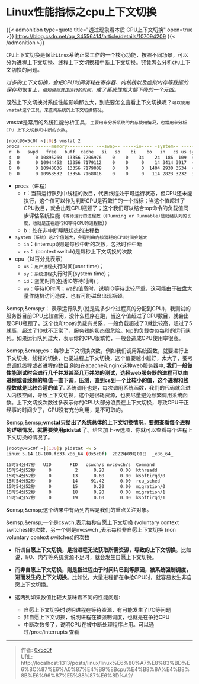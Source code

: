 # Linux性能指标之cpu上下文切换


{{&lt; admonition type=quote title=&#34;透过现象看本质 CPU上下文切换&#34; open=true &gt;}}
https://blog.csdn.net/qq_34556414/article/details/107094209
{{&lt; /admonition &gt;}}


`CPU`上下文切换是保证`Linux`系统正常工作的一个核心功能，按照不同场景，可以分为进程上下文切换、线程上下文切换和中断上下文切换。究竟怎么分析`CPU`上下文切换的问题。  

*过多的上下文切换，会把CPU时间消耗在寄存器、内核栈以及虚拟内存等数据的保存和恢复上，`缩短进程真正运行的时间`，成了系统性能大幅下降的一个元凶。*  

既然上下文切换对系统性能影响那么大，到底要怎么査看上下文切换呢？`可以使用vmstat这个工具，来查询系统的上下文切换情况`。  

vmstat是常用的系统性能分析工具，`主要用来分析系统的内存使用情况，也常用来分析 CPU 上下文切换和中断的次数`。  

```bash
[root@0x5c0f ~][0]$ vmstat 2
procs -----------memory---------- ---swap-- -----io---- -system-- ------cpu-----
 r  b   swpd   free   buff  cache   si   so    bi    bo   in   cs us sy id wa st
 4  0      0 10895260  13356 7206976    0    0    34    24  186  109  4  2 94  0  0
 2  0      0 10944452  13356 7179112    0    0     0    14 3414 3917  4  2 94  0  0
 0  0      0 10940036  13356 7179008    0    0     0  1404 2930 3534  4  2 95  0  0
 0  0      0 10953532  13356 7168816    0    0     0   114 2823 3232  3  2 95  0  0
```
- procs（进程）
    - r：当前运行队列中线程的数目，代表线程处于可运行状态，但CPU还未能执行，这个值可以作为判断CPU是否繁忙的一个指标；当这个值超过了CPU数目，就会出现CPU瓶颈了；这个我们可以结合top命令的负载值同步评估系统性能（`等待运行的进程数（(Running or Runnable)是就绪队列的长度，也就是正在运行和等待CPU的进程数`））
    - b：处在非中断睡眠状态的进程数
- `system（系统）这2个值越大，会看到由内核消耗的CPU时间会越大`
    - `in`：(interrupt)则是每秒中断的次数，包括时钟中断
    - `cs`： (context switch)是每秒上下文切换的次数
- cpu（以百分比表示）
    - `us`：`用户进程`执行时间(user time)；
    - `sy`：`系统进程`执行时间(system time)；
    - `id`：空闲时间(包括IO等待时间)；
    - `wa`：等待IO时间；wa的值高时，说明IO等待比较严重，这可能由于磁盘大量作随机访问造成，也有可能磁盘出现瓶颈。

&amp;emsp;&amp;emsp;r： 表示运行队列(就是说多少个进程真的分配到CPU)，我测试的服务器目前CPU比较空闲，没什么程序在跑，当这个值超过了CPU数目，就会出现CPU瓶颈了。这个也和top的负载有关系，一般负载超过了3就比较高，超过了5就高，超过了10就不正常了，服务器的状态很危险。top的负载类似每秒的运行队列。如果运行队列过大，表示你的CPU很繁忙，一般会造成CPU使用率很高。

&amp;emsp;&amp;emsp;cs：每秒上下文切换次数，例如我们调用系统函数，就要进行上下文切换，线程的切换，也要进程上下文切换，这个值要越小越好，太大了，要考虑调低线程或者进程的数目,例如在apache和nginx这种web服务器中, **我们一般做性能测试时会进行几千并发甚至几万并发的测试，选择web服务器的进程可以由进程或者线程的峰值一直下调，压测，直到cs到一个比较小的值，这个进程和线程数就是比较合适的值了**. 系统调用也是，每次调用系统函数，我们的代码就会进入内核空间，导致上下文切换，这个是很耗资源，也要尽量避免频繁调用系统函数。上下文切换次数过多表示你的CPU大部分浪费在上下文切换，导致CPU干正经事的时间少了，CPU没有充分利用，是不可取的。

&amp;emsp;&amp;emsp;**vmstat只给出了系统总体的上下文切换情况，要想查看每个进程的详细情况，就需要使用pidstat 了**。给它加上-w选项，你就可以查看每个进程上下文切换的情况了。
```bash
[root@0x5c0f ~][130]$ pidstat -w 5
Linux 5.14.18-100.fc33.x86_64 (0x5c0f)  2022年09月01日  _x86_64_        (8 CPU)

15时54分47秒   UID       PID   cswch/s nvcswch/s  Command
15时54分52秒     0         2      0.20      0.00  kthreadd
15时54分52秒     0        13      0.60      0.00  ksoftirqd/0
15时54分52秒     0        14     91.42      0.00  rcu_sched
15时54分52秒     0        15      0.20      0.00  migration/0
15时54分52秒     0        18      0.20      0.00  migration/1
15时54分52秒     0        19      0.60      0.00  ksoftirqd/1
```
&amp;emsp;&amp;emsp;这个结果中有两列内容是我们的重点关注对象。  

&amp;emsp;&amp;emsp;一个是cswch,表示每秒自愿上下文切换 (voluntary context switches)的次数，另一个则是nvcswch ,表示每秒非自愿上下文切换 (non voluntary context switches)的次数

- 所谓**自愿上下文切换，是指进程无法获取所需资源，导致的上下文切换**。比如说，I/O、内存等系统资源不足时，就会发生自愿上下文切换。
- 而**非自愿上下文切换，则是指进程由于时间片巳到等原因，被系统强制调度，进而发生的上下文切换**。比如说，大量进程都在争抢CPU时，就容易发生非自愿上下文切换。

- 这两列如果数值比较大意味着不同的性能问题:
    - 自愿上下文切换时说明进程在等待资源，有可能发生了I/O等问题
    - 非自愿上下文切换，说明进程在被强制调度，也就是在争抢CPU
    - 中断次数多了，说明CPU在被中断处理程序占用。可以通过/proc/interrupts 查看

---

> 作者: [0x5c0f](https://blog.0x5c0f.cc)  
> URL: http://localhost:1313/posts/linux/linux%E6%80%A7%E8%83%BD%E6%8C%87%E6%A0%87%E4%B9%8Bcpu%E4%B8%8A%E4%B8%8B%E6%96%87%E5%88%87%E6%8D%A2/  

